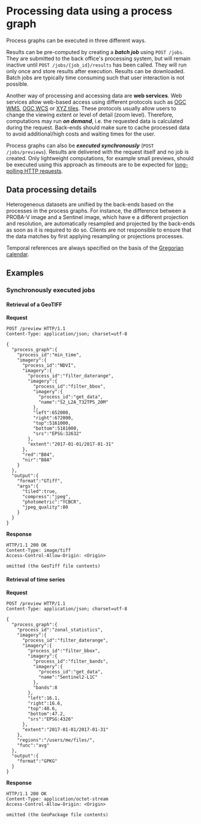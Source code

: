 # Processing data using a process graph

Process graphs can be executed in three different ways.

Results can be pre-computed by creating a ***batch job*** using  `POST /jobs`.  They are submitted to the back office's processing system, but will remain inactive until `POST /jobs/{job_id}/results` has been called. They will run only once and store results after execution. Results can be downloaded. Batch jobs are typically time consuming such that user interaction is not possible.

Another way of processing and accessing data are **web services**. Web services allow web-based access using different protocols such as [OGC WMS](http://www.opengeospatial.org/standards/wms), [OGC WCS](http://www.opengeospatial.org/standards/wcs) or [XYZ tiles](https://wiki.openstreetmap.org/wiki/Slippy_map_tilenames). These protocols usually allow users to change the viewing extent or level of detail (zoom level). Therefore, computations may run ***on demand***, i.e. the requested data is calculated during the request. Back-ends should make sure to cache processed data to avoid additional/high costs and waiting times for the user.

Process graphs can also be ***executed  synchronously*** (`POST /jobs/previews`). Results are delivered with the request itself and no job is created. Only lightweight computations, for example small previews, should be executed using this approach as timeouts are to be expected for [long-polling HTTP requests](https://www.pubnub.com/blog/2014-12-01-http-long-polling/).

## Data processing details
Heterogeneous datasets are unified by the back-ends based on the processes in the process graphs. For instance, the difference between a PROBA-V image and a Sentinel image, which have e a different projection and resolution, are automatically resampled and projected by the back-ends as soon as it is required to do so. Clients are not responsible to ensure that the data matches by first applying resampling or projections processes.

Temporal references are always specified on the basis of the [Gregorian calendar](https://en.wikipedia.org/wiki/Gregorian_calendar).

## Examples

### Synchronously executed jobs

#### Retrieval of a GeoTIFF

**Request**

``` http
POST /preview HTTP/1.1
Content-Type: application/json; charset=utf-8

{
  "process_graph":{
    "process_id":"min_time",
    "imagery":{
      "process_id":"NDVI",
      "imagery":{
        "process_id":"filter_daterange",
        "imagery":{
          "process_id":"filter_bbox",
          "imagery":{
            "process_id":"get_data",
            "name":"S2_L2A_T32TPS_20M"
          },
          "left":652000,
          "right":672000,
          "top":5161000,
          "bottom":5181000,
          "srs":"EPSG:32632"
        },
        "extent":"2017-01-01/2017-01-31"
      },
      "red":"B04",
      "nir":"B8A"
    }
  },
  "output":{
    "format":"GTiff",
    "args":{
      "tiled":true,
      "compress":"jpeg",
      "photometric":"YCBCR",
      "jpeg_quality":80
    }
  }
}
```

**Response** 
``` http
HTTP/1.1 200 OK
Content-Type: image/tiff
Access-Control-Allow-Origin: <Origin>

omitted (the GeoTiff file contents)
```

#### Retrieval of time series

**Request**

``` http
POST /preview HTTP/1.1
Content-Type: application/json; charset=utf-8

{
  "process_graph":{
    "process_id":"zonal_statistics",
    "imagery":{
      "process_id":"filter_daterange",
      "imagery":{
        "process_id":"filter_bbox",
        "imagery":{
          "process_id":"filter_bands",
          "imagery":{
            "process_id":"get_data",
            "name":"Sentinel2-L1C"
          },
          "bands":8
        },
        "left":16.1,
        "right":16.6,
        "top":48.6,
        "bottom":47.2,
        "srs":"EPSG:4326"
      },
      "extent":"2017-01-01/2017-01-31"
    },
    "regions":"/users/me/files/",
    "func":"avg"
  },
  "output":{
    "format":"GPKG"
  }
}
```

**Response** 

``` http
HTTP/1.1 200 OK
Content-Type: application/octet-stream
Access-Control-Allow-Origin: <Origin>

omitted (the GeoPackage file contents)
```

